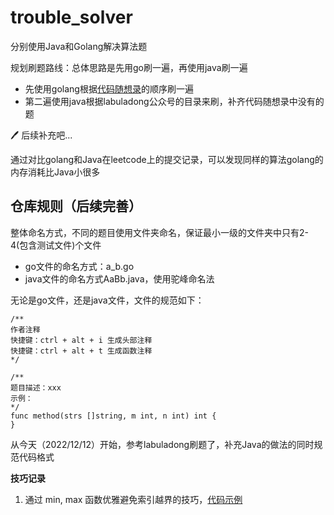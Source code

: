 # trouble_solver
分别使用Java和Golang解决算法题


规划刷题路线：总体思路是先用go刷一遍，再使用java刷一遍

- 先使用golang根据[代码随想录](https://programmercarl.com/)的顺序刷一遍
- 第二遍使用java根据labuladong公众号的目录来刷，补齐代码随想录中没有的题

🖊 后续补充吧...

通过对比golang和Java在leetcode上的提交记录，可以发现同样的算法golang的内存消耗比Java小很多

## 仓库规则（后续完善）

整体命名方式，不同的题目使用文件夹命名，保证最小一级的文件夹中只有2-4(包含测试文件)个文件

- go文件的命名方式：a_b.go
- java文件的命名方式AaBb.java，使用驼峰命名法

无论是go文件，还是java文件，文件的规范如下：
```
/**
作者注释
快捷键：ctrl + alt + i 生成头部注释
快捷键：ctrl + alt + t 生成函数注释
*/

/**
题目描述：xxx
示例：
*/
func method(strs []string, m int, n int) int {
}
```

从今天（2022/12/12）开始，参考labuladong刷题了，补充Java的做法的同时规范代码格式

**技巧记录**
1. 通过 min, max 函数优雅避免索引越界的技巧，[代码示例](array/prefix_sum/matrix_block_sum/matrix_block_sum.go)